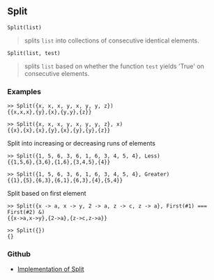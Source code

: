 ## Split

```
Split(list)
```

> splits `list` into collections of consecutive identical elements.

```
Split(list, test)
```

> splits `list` based on whether the function `test` yields 'True' on consecutive elements.

### Examples

```
>> Split({x, x, x, y, x, y, y, z})
{{x,x,x},{y},{x},{y,y},{z}} 

>> Split({x, x, x, y, x, y, y, z}, x)
{{x},{x},{x},{y},{x},{y},{y},{z}} 
```

Split into increasing or decreasing runs of elements

```
>> Split({1, 5, 6, 3, 6, 1, 6, 3, 4, 5, 4}, Less)
{{1,5,6},{3,6},{1,6},{3,4,5},{4}} 

>> Split({1, 5, 6, 3, 6, 1, 6, 3, 4, 5, 4}, Greater)
{{1},{5},{6,3},{6,1},{6,3},{4},{5,4}} 
```

Split based on first element

```
>> Split({x -> a, x -> y, 2 -> a, z -> c, z -> a}, First(#1) === First(#2) &)
{{x->a,x->y},{2->a},{z->c,z->a}} 

>> Split({})
{}
```

### Github

* [Implementation of Split](https://github.com/axkr/symja_android_library/blob/master/symja_android_library/matheclipse-core/src/main/java/org/matheclipse/core/builtin/ListFunctions.java#L6451) 
